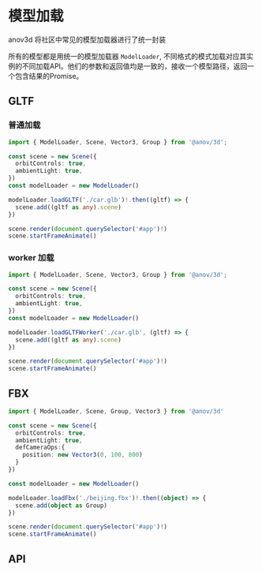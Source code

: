 <script setup>
  import Model from './code/Model.vue'
</script>
# 模型加载

anov3d 将社区中常见的模型加载器进行了统一封装

所有的模型都是用统一的模型加载器 `ModelLoader`, 不同格式的模式加载对应其实例的不同加载API。他们的参数和返回值均是一致的，接收一个模型路径，返回一个包含结果的Promise。

## GLTF

### 普通加载

```ts
import { ModelLoader, Scene, Vector3, Group } from '@anov/3d';

const scene = new Scene({
  orbitControls: true,
  ambientLight: true,
})
const modelLoader = new ModelLoader()

modelLoader.loadGLTF('./car.glb')!.then((gltf) => {
  scene.add((gltf as any).scene)
})

scene.render(document.querySelector('#app')!)
scene.startFrameAnimate()
```

<Model type = 'gltf'/>

### worker 加载

```ts
import { ModelLoader, Scene, Vector3, Group } from '@anov/3d';

const scene = new Scene({
  orbitControls: true,
  ambientLight: true,
})
const modelLoader = new ModelLoader()

modelLoader.loadGLTFWorker('./car.glb', (gltf) => {
  scene.add((gltf as any).scene)
})

scene.render(document.querySelector('#app')!)
scene.startFrameAnimate()
```


## FBX

```ts
import { ModelLoader, Scene, Group, Vector3 } from '@anov/3d'

const scene = new Scene({
  orbitControls: true,
  ambientLight: true,
  defCameraOps:{
    position: new Vector3(0, 100, 800)
  }
})

const modelLoader = new ModelLoader()

modelLoader.loadFbx('./beijing.fbx')!.then((object) => {
  scene.add(object as Group)
})

scene.render(document.querySelector('#app')!)
scene.startFrameAnimate()
```
<Model type = 'fbx'/>

## API